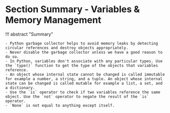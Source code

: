# Section Summary - Variables & Memory Management

!!! abstract "Summary"

    - Python garbage collector helps to avoid memory leaks by detecting circular references and destroy objects appropriately.
    - Never disable the garbage collector unless we have a good reason to do so.
    - In Python, variables don't associate with any particular types. Use the `type()` function to get the type of the objects that variables reference.
    - An object whose internal state cannot be changed is called immutable for example a number, a string, and a tuple. An object whose internal state can be changed is called mutable for example a list, a set, and a dictionary.
    - Use the `is` operator to check if two variables reference the same object. Use the `not` operator to negate the result of the `is` operator.
    - `None` is not equal to anything except itself.
